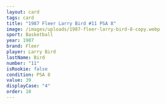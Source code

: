 ```yaml
---
layout: card
tags: card
title: "1987 Fleer Larry Bird #11 PSA 8"
image: /images/uploads/1987-fleer-larry-bird-8-copy.webp
sport: Basketball
year: 1987
brand: Fleer
player: Larry Bird
lastName: Bird
number: "11"
isRookie: false
condition: PSA 8
value: 39
displayCase: "4"
order: 10
---
```

